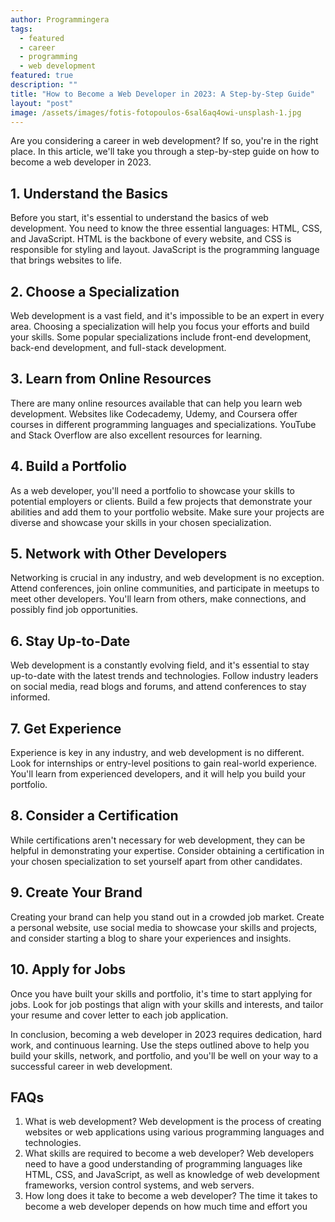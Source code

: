 ```yaml
---
author: Programmingera
tags:
  - featured
  - career
  - programming
  - web development
featured: true
description: ""
title: "How to Become a Web Developer in 2023: A Step-by-Step Guide"
layout: "post"
image: /assets/images/fotis-fotopoulos-6sal6aq4owi-unsplash-1.jpg
---
```


Are you considering a career in web development? If so, you're in the right place. In this article, we'll take you through a step-by-step guide on how to become a web developer in 2023.

## 1. Understand the Basics

Before you start, it's essential to understand the basics of web development. You need to know the three essential languages: HTML, CSS, and JavaScript. HTML is the backbone of every website, and CSS is responsible for styling and layout. JavaScript is the programming language that brings websites to life.

## 2. Choose a Specialization

Web development is a vast field, and it's impossible to be an expert in every area. Choosing a specialization will help you focus your efforts and build your skills. Some popular specializations include front-end development, back-end development, and full-stack development.

## 3. Learn from Online Resources

There are many online resources available that can help you learn web development. Websites like Codecademy, Udemy, and Coursera offer courses in different programming languages and specializations. YouTube and Stack Overflow are also excellent resources for learning.

## 4. Build a Portfolio

As a web developer, you'll need a portfolio to showcase your skills to potential employers or clients. Build a few projects that demonstrate your abilities and add them to your portfolio website. Make sure your projects are diverse and showcase your skills in your chosen specialization.

## 5. Network with Other Developers

Networking is crucial in any industry, and web development is no exception. Attend conferences, join online communities, and participate in meetups to meet other developers. You'll learn from others, make connections, and possibly find job opportunities.

## 6. Stay Up-to-Date

Web development is a constantly evolving field, and it's essential to stay up-to-date with the latest trends and technologies. Follow industry leaders on social media, read blogs and forums, and attend conferences to stay informed.

## 7. Get Experience

Experience is key in any industry, and web development is no different. Look for internships or entry-level positions to gain real-world experience. You'll learn from experienced developers, and it will help you build your portfolio.

## 8. Consider a Certification

While certifications aren't necessary for web development, they can be helpful in demonstrating your expertise. Consider obtaining a certification in your chosen specialization to set yourself apart from other candidates.

## 9. Create Your Brand

Creating your brand can help you stand out in a crowded job market. Create a personal website, use social media to showcase your skills and projects, and consider starting a blog to share your experiences and insights.

## 10. Apply for Jobs

Once you have built your skills and portfolio, it's time to start applying for jobs. Look for job postings that align with your skills and interests, and tailor your resume and cover letter to each job application.

In conclusion, becoming a web developer in 2023 requires dedication, hard work, and continuous learning. Use the steps outlined above to help you build your skills, network, and portfolio, and you'll be well on your way to a successful career in web development.

## FAQs

1. What is web development? Web development is the process of creating websites or web applications using various programming languages and technologies.
2. What skills are required to become a web developer? Web developers need to have a good understanding of programming languages like HTML, CSS, and JavaScript, as well as knowledge of web development frameworks, version control systems, and web servers.
3. How long does it take to become a web developer? The time it takes to become a web developer depends on how much time and effort you
